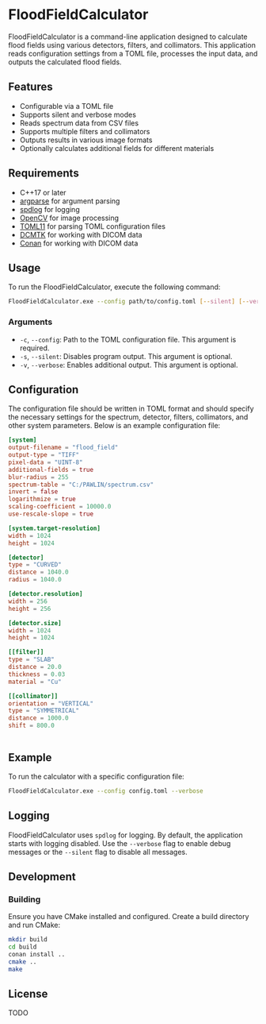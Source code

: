 # FloodFieldCalculator

FloodFieldCalculator is a command-line application designed to calculate flood fields using various detectors, filters, and collimators. This application reads configuration settings from a TOML file, processes the input data, and outputs the calculated flood fields.

## Features

- Configurable via a TOML file
- Supports silent and verbose modes
- Reads spectrum data from CSV files
- Supports multiple filters and collimators
- Outputs results in various image formats
- Optionally calculates additional fields for different materials

## Requirements

- C++17 or later
- [argparse](https://github.com/p-ranav/argparse) for argument parsing
- [spdlog](https://github.com/gabime/spdlog) for logging
- [OpenCV](https://opencv.org/) for image processing
- [TOML11](https://github.com/ToruNiina/toml11) for parsing TOML configuration files
- [DCMTK](https://github.com/DCMTK/dcmtk) for working with DICOM data
- [Conan](https://conan.io/) for working with DICOM data

## Usage

To run the FloodFieldCalculator, execute the following command:

```bash
FloodFieldCalculator.exe --config path/to/config.toml [--silent] [--verbose]
```

### Arguments

- `-c`, `--config`: Path to the TOML configuration file. This argument is required.
- `-s`, `--silent`: Disables program output. This argument is optional.
- `-v`, `--verbose`: Enables additional output. This argument is optional.

## Configuration

The configuration file should be written in TOML format and should specify the necessary settings for the spectrum, detector, filters, collimators, and other system parameters. Below is an example configuration file:

```toml
[system]
output-filename = "flood_field"
output-type = "TIFF"
pixel-data = "UINT-8"
additional-fields = true
blur-radius = 255
spectrum-table = "C:/PAWLIN/spectrum.csv"
invert = false
logarithmize = true
scaling-coefficient = 10000.0
use-rescale-slope = true

[system.target-resolution]
width = 1024
height = 1024

[detector]
type = "CURVED"
distance = 1040.0
radius = 1040.0

[detector.resolution]
width = 256
height = 256

[detector.size]
width = 1024
height = 1024

[[filter]]
type = "SLAB"
distance = 20.0
thickness = 0.03
material = "Cu"

[[collimator]]
orientation = "VERTICAL"
type = "SYMMETRICAL"
distance = 1000.0
shift = 800.0



```

## Example

To run the calculator with a specific configuration file:

```bash
FloodFieldCalculator.exe --config config.toml --verbose
```

## Logging

FloodFieldCalculator uses `spdlog` for logging. By default, the application starts with logging disabled. Use the `--verbose` flag to enable debug messages or the `--silent` flag to disable all messages.

## Development

### Building

Ensure you have CMake installed and configured. Create a build directory and run CMake:

```bash
mkdir build
cd build
conan install ..
cmake ..
make
```

## License

TODO
